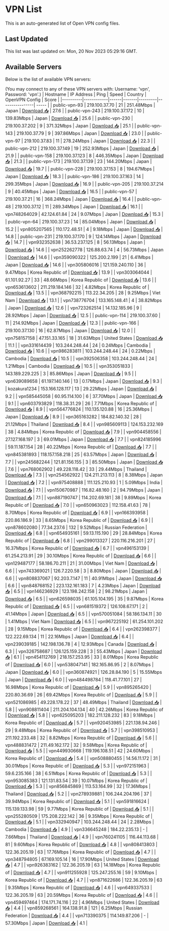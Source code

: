# VPN List

This is an auto-generated list of Open VPN config files.

## Last Updated

This list was last updated on: Mon, 20 Nov 2023 05:29:16 GMT.

## Available Servers

Below is the list of available VPN servers:

(You may connect to any of these VPN servers with: Username: 'vpn', Password: 'vpn'.)
| Hostname | IP Address | Ping | Speed | Country | OpenVPN Config | Score |
|----------|------------|------|-------|---------|----------------| ----- |
| public-vpn-93 | 219.100.37.70 | 21 | 251.48Mbps | Japan | [Download 📥](./configs/server_0_JP.ovpn) | 27.6 |
| public-vpn-243 | 219.100.37.172 | 10 | 139.83Mbps | Japan | [Download 📥](./configs/server_1_JP.ovpn) | 25.6 |
| public-vpn-230 | 219.100.37.202 | 9 | 371.32Mbps | Japan | [Download 📥](./configs/server_2_JP.ovpn) | 25.1 |
| public-vpn-143 | 219.100.37.79 | 9 | 397.86Mbps | Japan | [Download 📥](./configs/server_3_JP.ovpn) | 23.0 |
| public-vpn-97 | 219.100.37.83 | 11 | 278.24Mbps | Japan | [Download 📥](./configs/server_4_JP.ovpn) | 22.3 |
| public-vpn-212 | 219.100.37.149 | 19 | 252.93Mbps | Japan | [Download 📥](./configs/server_5_JP.ovpn) | 21.9 |
| public-vpn-158 | 219.100.37.123 | 8 | 446.35Mbps | Japan | [Download 📥](./configs/server_6_JP.ovpn) | 21.3 |
| public-vpn-173 | 219.100.37.139 | 23 | 144.20Mbps | Japan | [Download 📥](./configs/server_7_JP.ovpn) | 19.7 |
| public-vpn-228 | 219.100.37.153 | 8 | 194.67Mbps | Japan | [Download 📥](./configs/server_8_JP.ovpn) | 18.3 |
| public-vpn-186 | 219.100.37.163 | 14 | 299.35Mbps | Japan | [Download 📥](./configs/server_9_JP.ovpn) | 16.9 |
| public-vpn-205 | 219.100.37.214 | 9 | 40.45Mbps | Japan | [Download 📥](./configs/server_10_JP.ovpn) | 16.5 |
| public-vpn-57 | 219.100.37.21 | 16 | 368.24Mbps | Japan | [Download 📥](./configs/server_11_JP.ovpn) | 16.4 |
| public-vpn-48 | 219.100.37.12 | 11 | 289.34Mbps | Japan | [Download 📥](./configs/server_12_JP.ovpn) | 16.1 |
| vpn748264029 | 42.124.61.84 | 24 | 9.07Mbps | Japan | [Download 📥](./configs/server_13_JP.ovpn) | 15.3 |
| public-vpn-64 | 219.100.37.23 | 14 | 85.04Mbps | Japan | [Download 📥](./configs/server_14_JP.ovpn) | 15.2 |
| vpn805207565 | 110.172.48.51 | 4 | 9.18Mbps | Japan | [Download 📥](./configs/server_15_JP.ovpn) | 14.8 |
| public-vpn-231 | 219.100.37.170 | 9 | 124.14Mbps | Japan | [Download 📥](./configs/server_16_JP.ovpn) | 14.7 |
| vpn932352638 | 36.53.237.125 | 8 | 56.13Mbps | Japan | [Download 📥](./configs/server_17_JP.ovpn) | 14.6 |
| vpn252262778 | 126.88.63.74 | 4 | 56.73Mbps | Japan | [Download 📥](./configs/server_18_JP.ovpn) | 14.6 |
| vpn359090322 | 125.200.2.199 | 21 | 6.41Mbps | Japan | [Download 📥](./configs/server_19_JP.ovpn) | 14.6 |
| vpn305806016 | 121.159.240.110 | 36 | 9.47Mbps | Korea Republic of | [Download 📥](./configs/server_20_KR.ovpn) | 13.9 |
| vpn303064044 | 61.101.92.27 | 33 | 48.66Mbps | Korea Republic of | [Download 📥](./configs/server_21_KR.ovpn) | 13.6 |
| vpn653613602 | 211.219.184.146 | 32 | 4.82Mbps | Korea Republic of | [Download 📥](./configs/server_22_KR.ovpn) | 13.5 |
| vpn368792215 | 113.22.34.205 | 28 | 9.25Mbps | Viet Nam | [Download 📥](./configs/server_23_VN.ovpn) | 13.1 |
| vpn738776704 | 133.165.148.41 | 4 | 38.82Mbps | Japan | [Download 📥](./configs/server_24_JP.ovpn) | 12.6 |
| vpn723262514 | 14.132.185.96 | 9 | 28.92Mbps | Japan | [Download 📥](./configs/server_25_JP.ovpn) | 12.5 |
| public-vpn-114 | 219.100.37.60 | 11 | 214.92Mbps | Japan | [Download 📥](./configs/server_26_JP.ovpn) | 12.3 |
| public-vpn-166 | 219.100.37.130 | 16 | 62.87Mbps | Japan | [Download 📥](./configs/server_27_JP.ovpn) | 12.0 |
| vpn758157158 | 47.151.33.165 | 18 | 31.63Mbps | United States | [Download 📥](./configs/server_28_US.ovpn) | 11.1 |
| vpn331614439 | 103.244.248.44 | 24 | 0.24Mbps | Cambodia | [Download 📥](./configs/server_29_KH.ovpn) | 10.6 |
| vpn986283811 | 103.244.248.44 | 24 | 0.22Mbps | Cambodia | [Download 📥](./configs/server_30_KH.ovpn) | 10.5 |
| vpn392506358 | 103.244.248.44 | 24 | 1.21Mbps | Cambodia | [Download 📥](./configs/server_31_KH.ovpn) | 10.5 |
| vpn353051833 | 143.189.229.225 | 3 | 85.86Mbps | Japan | [Download 📥](./configs/server_32_JP.ovpn) | 9.5 |
| vpn639089658 | 61.197.140.146 | 13 | 0.17Mbps | Japan | [Download 📥](./configs/server_33_JP.ovpn) | 9.3 |
| kozakura1234 | 153.166.128.117 | 13 | 29.22Mbps | Japan | [Download 📥](./configs/server_34_JP.ovpn) | 9.2 |
| vpn585445058 | 60.95.114.100 | 6 | 37.70Mbps | Japan | [Download 📥](./configs/server_35_JP.ovpn) | 9.1 |
| vpn603793829 | 118.38.31.29 | 26 | 7.71Mbps | Korea Republic of | [Download 📥](./configs/server_36_KR.ovpn) | 8.9 |
| vpn564776824 | 110.135.120.88 | 16 | 25.36Mbps | Japan | [Download 📥](./configs/server_37_JP.ovpn) | 8.9 |
| vpn365163282 | 184.82.140.32 | 28 | 21.12Mbps | Thailand | [Download 📥](./configs/server_38_TH.ovpn) | 8.4 |
| vpn985609113 | 124.153.232.169 | 38 | 4.84Mbps | Korea Republic of | [Download 📥](./configs/server_39_KR.ovpn) | 7.9 |
| vpn904458556 | 27.127.168.197 | 3 | 69.01Mbps | Japan | [Download 📥](./configs/server_40_JP.ovpn) | 7.7 |
| vpn824185996 | 59.11.187.154 | 28 | 40.22Mbps | Korea Republic of | [Download 📥](./configs/server_41_KR.ovpn) | 7.7 |
| vpn845381893 | 118.157.158.218 | 25 | 63.57Mbps | Japan | [Download 📥](./configs/server_42_JP.ovpn) | 7.7 |
| vpn245682244 | 121.81.156.155 | 3 | 85.50Mbps | Japan | [Download 📥](./configs/server_43_JP.ovpn) | 7.6 |
| vpn768062902 | 49.228.118.42 | 33 | 29.44Mbps | Thailand | [Download 📥](./configs/server_44_TH.ovpn) | 7.3 |
| vpn254562922 | 124.211.213.113 | 8 | 8.38Mbps | Japan | [Download 📥](./configs/server_45_JP.ovpn) | 7.2 |
| vpn975408888 | 111.125.210.93 | 1 | 5.09Mbps | India | [Download 📥](./configs/server_46_IN.ovpn) | 7.1 |
| vpn150670987 | 116.82.48.160 | 2 | 94.79Mbps | Japan | [Download 📥](./configs/server_47_JP.ovpn) | 7.1 |
| vpn887190747 | 114.202.69.181 | 38 | 9.89Mbps | Korea Republic of | [Download 📥](./configs/server_48_KR.ovpn) | 7.0 |
| vpn650963023 | 112.158.41.63 | 78 | 8.70Mbps | Korea Republic of | [Download 📥](./configs/server_49_KR.ovpn) | 6.9 |
| vpn166393958 | 220.86.186.9 | 33 | 8.65Mbps | Korea Republic of | [Download 📥](./configs/server_50_KR.ovpn) | 6.9 |
| vpn878602080 | 77.34.237.6 | 132 | 9.52Mbps | Russian Federation | [Download 📥](./configs/server_51_RU.ovpn) | 6.8 |
| vpn654935161 | 59.13.115.190 | 29 | 28.84Mbps | Korea Republic of | [Download 📥](./configs/server_52_KR.ovpn) | 6.8 |
| vpn299013327 | 220.116.216.201 | 27 | 16.37Mbps | Korea Republic of | [Download 📥](./configs/server_53_KR.ovpn) | 6.7 |
| vpn496153139 | 61.254.213.91 | 29 | 30.10Mbps | Korea Republic of | [Download 📥](./configs/server_54_KR.ovpn) | 6.6 |
| vpn129487177 | 58.186.70.211 | 21 | 31.00Mbps | Viet Nam | [Download 📥](./configs/server_55_VN.ovpn) | 6.6 |
| vpn743369021 | 126.7.220.58 | 3 | 8.80Mbps | Japan | [Download 📥](./configs/server_56_JP.ovpn) | 6.6 |
| vpn808837067 | 92.203.7.147 | 11 | 40.91Mbps | Japan | [Download 📥](./configs/server_57_JP.ovpn) | 6.6 |
| vpn848768152 | 223.132.161.183 | 7 | 4.23Mbps | Japan | [Download 📥](./configs/server_58_JP.ovpn) | 6.5 |
| vpn146236929 | 123.198.242.158 | 2 | 98.21Mbps | Japan | [Download 📥](./configs/server_59_JP.ovpn) | 6.5 |
| vpn626598035 | 61.105.104.195 | 35 | 9.87Mbps | Korea Republic of | [Download 📥](./configs/server_60_KR.ovpn) | 6.5 |
| vpn681519372 | 126.108.67.171 | 2 | 41.14Mbps | Japan | [Download 📥](./configs/server_61_JP.ovpn) | 6.5 |
| vpn570051084 | 58.186.134.11 | 30 | 1.41Mbps | Viet Nam | [Download 📥](./configs/server_62_VN.ovpn) | 6.5 |
| vpn967225192 | 61.254.101.202 | 28 | 9.15Mbps | Korea Republic of | [Download 📥](./configs/server_63_KR.ovpn) | 6.4 |
| vpn262398377 | 122.222.69.134 | 11 | 22.16Mbps | Japan | [Download 📥](./configs/server_64_JP.ovpn) | 6.4 |
| vpn239039185 | 142.198.136.78 | 4 | 12.93Mbps | Canada | [Download 📥](./configs/server_65_CA.ovpn) | 6.3 |
| vpn326758687 | 126.125.159.228 | 3 | 55.43Mbps | Japan | [Download 📥](./configs/server_66_JP.ovpn) | 6.1 |
| vpn454112769 | 218.157.253.95 | 33 | 8.01Mbps | Korea Republic of | [Download 📥](./configs/server_67_KR.ovpn) | 6.0 |
| vpn538047141 | 182.165.86.95 | 2 | 8.07Mbps | Japan | [Download 📥](./configs/server_68_JP.ovpn) | 6.0 |
| vpn360874921 | 126.28.84.190 | 5 | 15.55Mbps | Japan | [Download 📥](./configs/server_69_JP.ovpn) | 6.0 |
| vpn484498784 | 118.41.77.101 | 27 | 16.98Mbps | Korea Republic of | [Download 📥](./configs/server_70_KR.ovpn) | 5.9 |
| vpn895265420 | 220.80.36.69 | 26 | 69.42Mbps | Korea Republic of | [Download 📥](./configs/server_71_KR.ovpn) | 5.9 |
| vpn521086985 | 49.228.178.22 | 37 | 48.49Mbps | Thailand | [Download 📥](./configs/server_72_TH.ovpn) | 5.8 |
| vpn908811404 | 211.204.104.134 | 40 | 42.26Mbps | Korea Republic of | [Download 📥](./configs/server_73_KR.ovpn) | 5.8 |
| vpn625095203 | 182.211.128.232 | 83 | 9.18Mbps | Korea Republic of | [Download 📥](./configs/server_74_KR.ovpn) | 5.7 |
| vpn920453985 | 221.138.94.246 | 29 | 9.48Mbps | Korea Republic of | [Download 📥](./configs/server_75_KR.ovpn) | 5.7 |
| vpn398510953 | 211.192.233.48 | 32 | 8.82Mbps | Korea Republic of | [Download 📥](./configs/server_76_KR.ovpn) | 5.6 |
| vpn488831472 | 211.49.162.172 | 32 | 9.58Mbps | Korea Republic of | [Download 📥](./configs/server_77_KR.ovpn) | 5.5 |
| vpn449930668 | 119.196.108.51 | 42 | 24.60Mbps | Korea Republic of | [Download 📥](./configs/server_78_KR.ovpn) | 5.4 |
| vpn508880455 | 14.56.11.172 | 31 | 30.01Mbps | Korea Republic of | [Download 📥](./configs/server_79_KR.ovpn) | 5.3 |
| vpn972151963 | 59.6.235.166 | 38 | 6.51Mbps | Korea Republic of | [Download 📥](./configs/server_80_KR.ovpn) | 5.3 |
| vpn953085383 | 121.131.83.54 | 39 | 10.07Mbps | Korea Republic of | [Download 📥](./configs/server_81_KR.ovpn) | 5.3 |
| vpn856845869 | 113.53.164.99 | 32 | 17.36Mbps | Thailand | [Download 📥](./configs/server_82_TH.ovpn) | 5.2 |
| vpn278939881 | 106.244.204.196 | 37 | 39.94Mbps | Korea Republic of | [Download 📥](./configs/server_83_KR.ovpn) | 5.1 |
| vpn591816624 | 115.139.133.98 | 59 | 9.77Mbps | Korea Republic of | [Download 📥](./configs/server_84_KR.ovpn) | 5.1 |
| vpn255280509 | 175.208.222.142 | 36 | 9.35Mbps | Korea Republic of | [Download 📥](./configs/server_85_KR.ovpn) | 5.1 |
| vpn332940947 | 103.244.248.44 | 24 | 2.28Mbps | Cambodia | [Download 📥](./configs/server_86_KH.ovpn) | 4.9 |
| vpn336645248 | 184.22.235.13 | - | 7.66Mbps | Thailand | [Download 📥](./configs/server_87_TH.ovpn) | 4.9 |
| vpn760241105 | 116.44.113.68 | 81 | 9.60Mbps | Korea Republic of | [Download 📥](./configs/server_88_KR.ovpn) | 4.8 |
| vpn808413803 | 122.36.205.19 | 63 | 17.76Mbps | Korea Republic of | [Download 📥](./configs/server_89_KR.ovpn) | 4.7 |
| vpn348794805 | 67.169.105.14 | 16 | 17.90Mbps | United States | [Download 📥](./configs/server_90_US.ovpn) | 4.7 |
| vpn926383162 | 122.36.205.19 | 63 | 14.18Mbps | Korea Republic of | [Download 📥](./configs/server_91_KR.ovpn) | 4.7 |
| vpn911255928 | 125.247.255.16 | 59 | 9.10Mbps | Korea Republic of | [Download 📥](./configs/server_92_KR.ovpn) | 4.7 |
| vpn871622686 | 122.36.205.19 | 63 | 9.35Mbps | Korea Republic of | [Download 📥](./configs/server_93_KR.ovpn) | 4.6 |
| vpn649337533 | 122.36.205.19 | 63 | 20.59Mbps | Korea Republic of | [Download 📥](./configs/server_94_KR.ovpn) | 4.6 |
| vpn459497464 | 174.171.74.116 | 22 | 4.96Mbps | United States | [Download 📥](./configs/server_95_US.ovpn) | 4.4 |
| vpn859268561 | 164.138.91.8 | 121 | 6.25Mbps | Russian Federation | [Download 📥](./configs/server_96_RU.ovpn) | 4.4 |
| vpn713390375 | 114.149.87.206 | - | 57.30Mbps | Japan | [Download 📥](./configs/server_97_JP.ovpn) | 4.1 |

